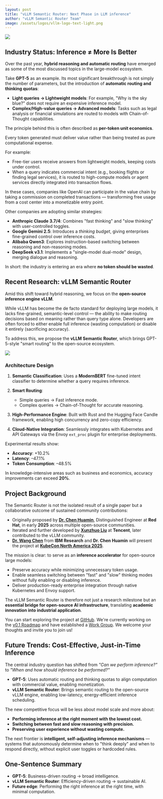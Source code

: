 ```yaml
---
layout: post
title: "vLLM Semantic Router: Next Phase in LLM inference"
author: "vLLM Semantic Router Team"
image: /assets/logos/vllm-logo-text-light.png
---
```


![](/assets/figures/semantic-router/request.png)

## Industry Status: Inference ≠ More Is Better

Over the past year, **hybrid reasoning and automatic routing** have emerged as some of the most discussed topics in the large-model ecosystem.

Take **GPT-5** as an example. Its most significant breakthrough is not simply the number of parameters, but the introduction of **automatic routing and thinking quotas**:

* **Light queries → Lightweight models**: For example, "Why is the sky blue?" does not require an expensive inference model.
* **Complex/High-value queries → Advanced models**: Tasks such as legal analysis or financial simulations are routed to models with Chain-of-Thought capabilities.

The principle behind this is often described as **per-token unit economics**.

Every token generated must deliver value rather than being treated as pure computational expense.

For example:

* Free-tier users receive answers from lightweight models, keeping costs under control.
* When a query indicates commercial intent (e.g., booking flights or finding legal services), it is routed to high-compute models or agent services directly integrated into transaction flows.

In these cases, companies like OpenAI can participate in the value chain by taking a commission on completed transactions — transforming free usage from a cost center into a monetizable entry point.

Other companies are adopting similar strategies:

* **Anthropic Claude 3.7/4**: Combines "fast thinking" and "slow thinking" with user-controlled toggles.
* **Google Gemini 2.5**: Introduces a *thinking budget*, giving enterprises fine-grained control over inference costs.
* **Alibaba Qwen3**: Explores instruction-based switching between reasoning and non-reasoning modes.
* **DeepSeek v3.1**: Implements a "single-model dual-mode" design, merging dialogue and reasoning.

In short: the industry is entering an era where **no token should be wasted**.

## Recent Research: vLLM Semantic Router

Amid this shift toward hybrid reasoning, we focus on the **open-source inference engine vLLM**.

While vLLM has become the de facto standard for deploying large models, it lacks fine-grained, semantic-level control — the ability to make routing decisions based on meaning rather than query type alone. Developers are often forced to either enable full inference (wasting computation) or disable it entirely (sacrificing accuracy).

To address this, we propose the **vLLM Semantic Router**, which brings GPT-5-style "smart routing" to the open-source ecosystem.

![](/assets/figures/semantic-router/architecture.png)

### Architecture Design

1. **Semantic Classification**: Uses a **ModernBERT** fine-tuned intent classifier to determine whether a query requires inference.
2. **Smart Routing**:

   * Simple queries → Fast inference mode.
   * Complex queries → Chain-of-Thought for accurate reasoning.
3. **High-Performance Engine**: Built with Rust and the Hugging Face Candle framework, enabling high concurrency and zero-copy efficiency.
4. **Cloud-Native Integration**: Seamlessly integrates with Kubernetes and API Gateways via the Envoy `ext_proc` plugin for enterprise deployments.

Experimental results show:

* **Accuracy**: +10.2%
* **Latency**: –47.1%
* **Token Consumption**: –48.5%

In knowledge-intensive areas such as business and economics, accuracy improvements can exceed **20%**.

## Project Background

The Semantic Router is not the isolated result of a single paper but a collaborative outcome of sustained community contributions:

* Originally proposed by **[Dr. Chen Huamin](https://www.linkedin.com/in/huaminchen)**, Distinguished Engineer at **Red Hat**, in early **2025** across multiple open-source communities.
* Iterated and further developed by **[Xunzhuo Liu](https://www.linkedin.com/in/bitliu)** at **Tencent**, later contributed to the vLLM community.
* **[Dr. Wang Chen](https://www.linkedin.com/in/chenw615)** from **IBM Research** and **Dr. Chen Huamin** will present the project at **[KubeCon North America 2025](https://kccncna2025.sched.com/event/27FaI/intelligent-llm-routing-a-new-paradigm-for-multi-model-ai-orchestration-in-kubernetes-chen-wang-ibm-research-huamin-chen-red-hat?iframe=no&w=100%&sidebar=yes&bg=no)**.

The mission is clear: to serve as an **inference accelerator** for open-source large models:

* Preserve accuracy while minimizing unnecessary token usage.
* Enable seamless switching between "fast" and "slow" thinking modes without fully enabling or disabling inference.
* Deliver production-ready enterprise integration through native Kubernetes and Envoy support.

The vLLM Semantic Router is therefore not just a research milestone but an **essential bridge for open-source AI infrastructure**, translating **academic innovation into industrial application**.

You can start exploring the project at [GitHub](https://github.com/vllm-project/semantic-router). We're currently working on the [v0.1 Roadmap](https://github.com/vllm-project/semantic-router/issues/14) and have established a [Work Group](https://github.com/vllm-project/semantic-router/issues/15). We welcome your thoughts and invite you to join us!

## Future Trends: Cost-Effective, Just-in-Time Inference

The central industry question has shifted from *"Can we perform inference?"* to *"When and how should inference be performed?"*

* **GPT-5**: Uses automatic routing and thinking quotas to align computation with commercial value, enabling monetization.
* **vLLM Semantic Router**: Brings semantic routing to the open-source vLLM engine, enabling low-latency, energy-efficient inference scheduling.

The new competitive focus will be less about model scale and more about:

* **Performing inference at the right moment with the lowest cost.**
* **Switching between fast and slow reasoning with precision.**
* **Preserving user experience without wasting compute.**

The next frontier is **intelligent, self-adjusting inference mechanisms** — systems that autonomously determine when to "think deeply" and when to respond directly, without explicit user toggles or hardcoded rules.

## One-Sentence Summary

* **GPT-5**: Business-driven routing → broad intelligence.
* **vLLM Semantic Router**: Efficiency-driven routing → sustainable AI.
* **Future edge**: Performing the right inference at the right time, with minimal computation.
